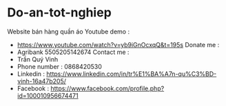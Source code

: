 # Do-an-tot-nghiep
Website bán hàng quần áo
Youtube demo : 
* https://www.youtube.com/watch?v=yb9iGnOcxqQ&t=195s
Donate me : 
* Agribank 5505205142674
Contact me : 
* Trần Quý Vinh
* Phone number : 0868420530
* Linkedin : https://www.linkedin.com/in/tr%E1%BA%A7n-qu%C3%BD-vinh-16a47b205/
* Facebook : https://www.facebook.com/profile.php?id=100010956674471
